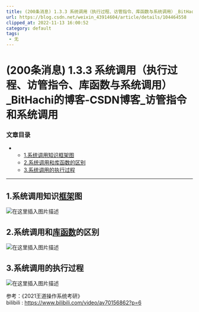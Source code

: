 ```yaml
---
title: (200条消息) 1.3.3 系统调用（执行过程、访管指令、库函数与系统调用）_BitHachi的博客-CSDN博客_访管指令和系统调用
url: https://blog.csdn.net/weixin_43914604/article/details/104464558
clipped_at: 2022-11-13 16:00:52
category: default
tags: 
 - 无
---
```



# (200条消息) 1.3.3 系统调用（执行过程、访管指令、库函数与系统调用）_BitHachi的博客-CSDN博客_访管指令和系统调用

### 文章目录

*   *   [1.系统调用知识框架图](#1_2)
    *   [2.系统调用和库函数的区别](#2_5)
    *   [3.系统调用的执行过程](#3_7)

* * *

## 1.系统调用知识[框架](https://so.csdn.net/so/search?q=%E6%A1%86%E6%9E%B6&spm=1001.2101.3001.7020)图

![在这里插入图片描述](https://xingqiu-tuchuang-1256524210.cos.ap-shanghai.myqcloud.com/8919/1668326452-16f90e33adeb20e6b1908a0fa2299c96.png)

## 2.系统调用和[库函数](https://so.csdn.net/so/search?q=%E5%BA%93%E5%87%BD%E6%95%B0&spm=1001.2101.3001.7020)的区别

![在这里插入图片描述](https://xingqiu-tuchuang-1256524210.cos.ap-shanghai.myqcloud.com/8919/1668326452-90d13240e1f1f2ace58996bf118ec42f.png)

## 3.系统调用的执行过程

![在这里插入图片描述](https://xingqiu-tuchuang-1256524210.cos.ap-shanghai.myqcloud.com/8919/1668326452-e06fda511b5f03fdf8ca1c8388237050.png)

参考：《2021王道操作系统考研》  
bilibili : https://www.bilibili.com/video/av70156862?p=6